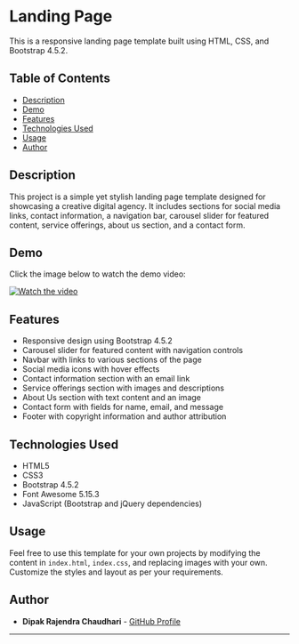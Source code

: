 
# Landing Page

This is a responsive landing page template built using HTML, CSS, and Bootstrap 4.5.2.

## Table of Contents

- [Description](#description)
- [Demo](#demo)
- [Features](#features)
- [Technologies Used](#technologies-used)
- [Usage](#usage)
- [Author](#author)


## Description

This project is a simple yet stylish landing page template designed for showcasing a creative digital agency. It includes sections for social media links, contact information, a navigation bar, carousel slider for featured content, service offerings, about us section, and a contact form.


## Demo

Click the image below to watch the demo video:

[![Watch the video](https://img.youtube.com/vi/SNmBeUmVxwI/0.jpg)](https://www.youtube.com/watch?v=SNmBeUmVxwI)

## Features

- Responsive design using Bootstrap 4.5.2
- Carousel slider for featured content with navigation controls
- Navbar with links to various sections of the page
- Social media icons with hover effects
- Contact information section with an email link
- Service offerings section with images and descriptions
- About Us section with text content and an image
- Contact form with fields for name, email, and message
- Footer with copyright information and author attribution

## Technologies Used

- HTML5
- CSS3
- Bootstrap 4.5.2
- Font Awesome 5.15.3
- JavaScript (Bootstrap and jQuery dependencies)

## Usage

Feel free to use this template for your own projects by modifying the content in `index.html`, `index.css`, and replacing images with your own. Customize the styles and layout as per your requirements.

## Author

- **Dipak Rajendra Chaudhari** - [GitHub Profile](https://github.com/dchaudhari7177)

---
